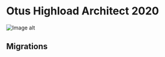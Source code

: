 # Otus Highload Architect 2020
![Image alt](https://www.meme-arsenal.com/memes/cf1d0bb264f7aadff88c12dcc22abf37.jpg)

## Migrations

